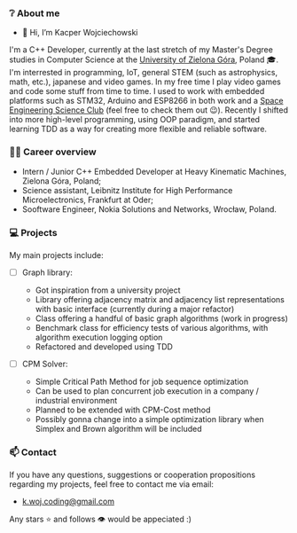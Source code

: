 ### ❔ About me

- 👋 Hi, I’m Kacper Wojciechowski

I'm a C++ Developer, currently at the last stretch of my Master's Degree studies in Computer Science at the [University of Zielona Góra](https://wiea.uz.zgora.pl/), Poland 🎓. I'm interrested in programming, IoT, general STEM (such as astrophysics, math, etc.), japanese and video games. In my free time I play video games and code some stuff from time to time. I used to work with embedded platforms such as STM32, Arduino and ESP8266 in both work and a [Space Engineering Science Club](https://www.facebook.com/KNIKUZ) (feel free to check them out 😉). Recently I shifted into more high-level programming, using OOP paradigm, and started learning TDD as a way for creating more flexible and reliable software.  

### 👨‍💼 Career overview

- Intern / Junior C++ Embedded Developer at Heavy Kinematic Machines, Zielona Góra, Poland;
- Science assistant, Leibnitz Institute for High Performance Microelectronics, Frankfurt at Oder;
- Sooftware Engineer, Nokia Solutions and Networks, Wrocław, Poland.

### 💻 Projects

My main projects include:

- [ ] Graph library: 
  - Got inspiration from a university project
  - Library offering adjacency matrix and adjacency list representations with basic interface (currently during a major refactor)
  - Class offering a handful of basic graph algorithms (work in progress)
  - Benchmark class for efficiency tests of various algorithms, with algorithm execution logging option
  - Refactored and developed using TDD

- [ ] CPM Solver:
  - Simple Critical Path Method for job sequence optimization
  - Can be used to plan concurrent job execution in a company / industrial environment
  - Planned to be extended with CPM-Cost method
  - Possibly gonna change into a simple optimization library when Simplex and Brown algorithm will be included

### 📫 Contact

If you have any questions, suggestions or cooperation propositions regarding my projects, feel free to contact me via email:
  - k.woj.coding@gmail.com

Any stars ⭐ and follows 👁️ would be appeciated :)
